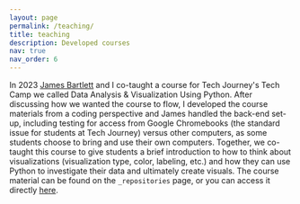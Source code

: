 ```yaml
---
layout: page
permalink: /teaching/
title: teaching
description: Developed courses
nav: true
nav_order: 6
---
```


In 2023 [James Bartlett](https://github.com/jamesdbartlett3) and I co-taught a course for Tech Journey's Tech Camp we called Data Analysis & Visualization Using Python. After discussing how we wanted the course to flow, I developed the course materials from a coding perspective and James handled the back-end set-up, including testing for access from Google Chromebooks (the standard issue for students at Tech Journey) versus other computers, as some students choose to bring and use their own computers. Together, we co-taught this course to give students a brief introduction to how to think about visualizations (visualization type, color, labeling, etc.) and how they can use Python to investigate their data and ultimately create visuals. The course material can be found on the `_repositories` page, or you can access it directly [here](https://github.com/likeawednesday/TechCamp_DataViz).

